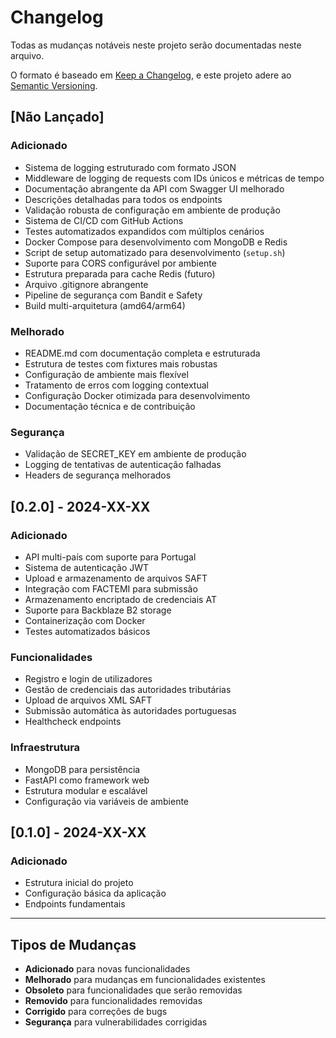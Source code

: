 # Changelog

Todas as mudanças notáveis neste projeto serão documentadas neste arquivo.

O formato é baseado em [Keep a Changelog](https://keepachangelog.com/pt-BR/1.0.0/),
e este projeto adere ao [Semantic Versioning](https://semver.org/lang/pt-BR/).

## [Não Lançado]

### Adicionado
- Sistema de logging estruturado com formato JSON
- Middleware de logging de requests com IDs únicos e métricas de tempo
- Documentação abrangente da API com Swagger UI melhorado
- Descrições detalhadas para todos os endpoints
- Validação robusta de configuração em ambiente de produção
- Sistema de CI/CD com GitHub Actions
- Testes automatizados expandidos com múltiplos cenários
- Docker Compose para desenvolvimento com MongoDB e Redis
- Script de setup automatizado para desenvolvimento (`setup.sh`)
- Suporte para CORS configurável por ambiente
- Estrutura preparada para cache Redis (futuro)
- Arquivo .gitignore abrangente
- Pipeline de segurança com Bandit e Safety
- Build multi-arquitetura (amd64/arm64)

### Melhorado
- README.md com documentação completa e estruturada
- Estrutura de testes com fixtures mais robustas
- Configuração de ambiente mais flexível
- Tratamento de erros com logging contextual
- Configuração Docker otimizada para desenvolvimento
- Documentação técnica e de contribuição

### Segurança
- Validação de SECRET_KEY em ambiente de produção
- Logging de tentativas de autenticação falhadas
- Headers de segurança melhorados

## [0.2.0] - 2024-XX-XX

### Adicionado
- API multi-país com suporte para Portugal
- Sistema de autenticação JWT
- Upload e armazenamento de arquivos SAFT
- Integração com FACTEMI para submissão
- Armazenamento encriptado de credenciais AT
- Suporte para Backblaze B2 storage
- Containerização com Docker
- Testes automatizados básicos

### Funcionalidades
- Registro e login de utilizadores
- Gestão de credenciais das autoridades tributárias
- Upload de arquivos XML SAFT
- Submissão automática às autoridades portuguesas
- Healthcheck endpoints

### Infraestrutura
- MongoDB para persistência
- FastAPI como framework web
- Estrutura modular e escalável
- Configuração via variáveis de ambiente

## [0.1.0] - 2024-XX-XX

### Adicionado
- Estrutura inicial do projeto
- Configuração básica da aplicação
- Endpoints fundamentais

---

## Tipos de Mudanças

- **Adicionado** para novas funcionalidades
- **Melhorado** para mudanças em funcionalidades existentes
- **Obsoleto** para funcionalidades que serão removidas
- **Removido** para funcionalidades removidas
- **Corrigido** para correções de bugs
- **Segurança** para vulnerabilidades corrigidas